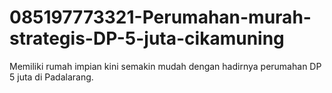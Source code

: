 # 085197773321-Perumahan-murah-strategis-DP-5-juta-cikamuning
Memiliki rumah impian kini semakin mudah dengan hadirnya perumahan DP 5 juta di Padalarang. 
